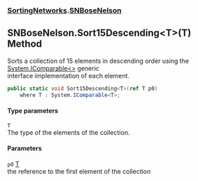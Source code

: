 ### [SortingNetworks](SortingNetworks.md 'SortingNetworks').[SNBoseNelson](SortingNetworks_SNBoseNelson.md 'SortingNetworks.SNBoseNelson')
## SNBoseNelson.Sort15Descending&lt;T&gt;(T) Method
Sorts a collection of 15 elements in descending order using the [System.IComparable&lt;&gt;](https://docs.microsoft.com/en-us/dotnet/api/System.IComparable-1 'System.IComparable`1') generic  
interface implementation of each element.  
```csharp
public static void Sort15Descending<T>(ref T p0)
    where T : System.IComparable<T>;
```
#### Type parameters
<a name='SortingNetworks_SNBoseNelson_Sort15Descending_T_(T)_T'></a>
`T`  
The type of the elements of the collection.
  
#### Parameters
<a name='SortingNetworks_SNBoseNelson_Sort15Descending_T_(T)_p0'></a>
`p0` [T](SortingNetworks_SNBoseNelson_Sort15Descending_T_(T).md#SortingNetworks_SNBoseNelson_Sort15Descending_T_(T)_T 'SortingNetworks.SNBoseNelson.Sort15Descending&lt;T&gt;(T).T')  
the reference to the first element of the collection
  
